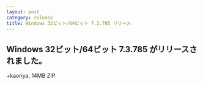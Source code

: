 ```yaml
---
layout: post
category: release
title: Windows 32ビット/64ビット 7.3.785 リリース
---
```


Windows 32ビット/64ビット 7.3.785 がリリースされました。
-------------------------------------------------------

+kaoriya, 14MB ZIP
